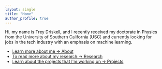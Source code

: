 ```yaml
---
layout: single
title: "Home"
author_profile: true
---
```

Hi, my name is Trey Driskell, and I recently received my doctorate in Physics from the University of Southern California (USC) and currently looking for jobs in the tech industry with an emphasis on machine learning. 

* [Learn more about me → About](/about/)
* [To read more about my research → Research](/research/)
* [Learn about the projects that I'm working on → Projects](/projects/)

